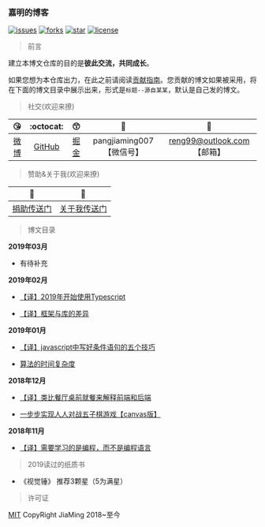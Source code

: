 ### 嘉明的博客

[![issues](https://img.shields.io/github/issues/reng99/blogs.svg)](https://github.com/reng99/blogs/issues)
[![forks](https://img.shields.io/github/forks/reng99/blogs.svg)](https://github.com/reng99/blogs/network/members)
[![star](https://img.shields.io/github/stars/reng99/blogs.svg)](https://github.com/reng99/blogs/stargazers)
[![license](https://img.shields.io/github/license/reng99/blogs.svg)](https://github.com/reng99/blogs/blob/master/LICENSE)

> 前言

建立本博文仓库的目的是**彼此交流，共同成长**。

如果您想为本仓库出力，在此之前请阅读[贡献指南](./CONTRIBUTING.md)。您贡献的博文如果被采用，将在下面的博文目录中展示出来，形式是`标题--源自某某`，默认是自己发的博文。

> 社交(欢迎来撩)

|:kissing_heart:|:octocat:|:kissing_smiling_eyes:|:see_no_evil:|:postbox:|
|:-:|:-:|:-:|:-:|:-:|
|[微博](https://weibo.com/reng99)|[GitHub](https://github.com/reng99)|[掘金](https://juejin.im/user/5a00493f5188252c224d6475)|pangjiaming007【微信号】|reng99@outlook.com【邮箱】|

> 赞助&关于我(欢迎来撩)

|:heartbeat:|:running:|
|:-:|:-:|
|[捐助传送门](./src/other/donate.md)|[关于我传送门](./src/other/resume.md)|


> 博文目录

**2019年03月**

- 有待补充

**2019年02月**

- [【译】2019年开始使用Typescript](https://github.com/reng99/blogs/issues/8)

- [【译】框架与库的差异](https://github.com/reng99/blogs/issues/7)

**2019年01月**

- [【译】javascript中写好条件语句的五个技巧 ](https://github.com/reng99/blogs/issues/6)

- [算法的时间复杂度](https://github.com/reng99/blogs/issues/5)

**2018年12月**

- [【译】类比餐厅桌前就餐来解释前端和后端](https://github.com/reng99/blogs/issues/4)

- [一步步实现人人对战五子棋游戏【canvas版】](https://github.com/reng99/blogs/issues/3)

**2018年11月**

- [【译】需要学习的是编程，而不是编程语言](https://github.com/reng99/blogs/issues/1)

> 2019读过的纸质书

- 《视觉锤》 推荐3颗星（5为满星）

> 许可证

[MIT](./LICENSE) CopyRight JiaMing 2018~至今
